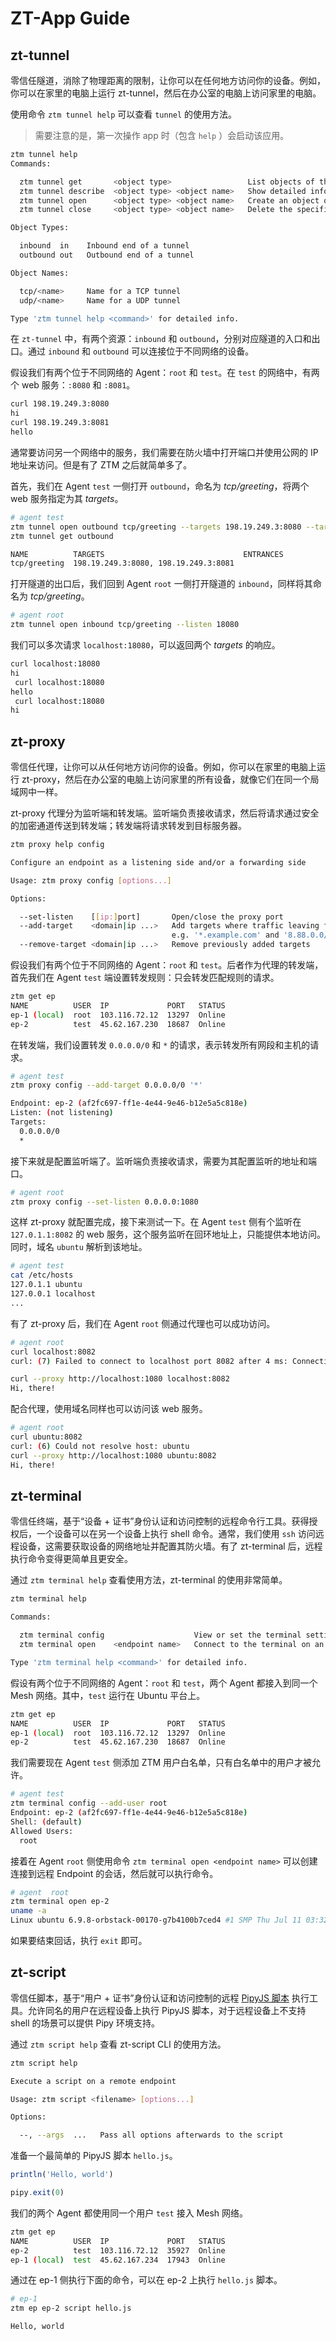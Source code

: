 # ZT-App Guide

## zt-tunnel

零信任隧道，消除了物理距离的限制，让你可以在任何地方访问你的设备。例如，你可以在家里的电脑上运行 zt-tunnel，然后在办公室的电脑上访问家里的电脑。

使用命令 `ztm tunnel help` 可以查看 `tunnel` 的使用方法。

> 需要注意的是，第一次操作 app 时（包含 `help` ）会启动该应用。

```sh
ztm tunnel help
Commands:

  ztm tunnel get       <object type>                 List objects of the specified type
  ztm tunnel describe  <object type> <object name>   Show detailed info of the specified object
  ztm tunnel open      <object type> <object name>   Create an object of the specified type
  ztm tunnel close     <object type> <object name>   Delete the specified object

Object Types:

  inbound  in    Inbound end of a tunnel
  outbound out   Outbound end of a tunnel

Object Names:

  tcp/<name>     Name for a TCP tunnel
  udp/<name>     Name for a UDP tunnel

Type 'ztm tunnel help <command>' for detailed info.
```

在 `zt-tunnel` 中，有两个资源：`inbound` 和 `outbound`，分别对应隧道的入口和出口。通过 `inbound` 和 `outbound` 可以连接位于不同网络的设备。

假设我们有两个位于不同网络的 Agent：`root` 和 `test`。在 `test` 的网络中，有两个 web 服务：`:8080` 和 `:8081`。

```sh
curl 198.19.249.3:8080
hi
curl 198.19.249.3:8081
hello
```

通常要访问另一个网络中的服务，我们需要在防火墙中打开端口并使用公网的 IP 地址来访问。但是有了 ZTM 之后就简单多了。

首先，我们在 Agent `test` 一侧打开 `outbound`，命名为 *tcp/greeting*，将两个 web 服务指定为其 *targets*。

```sh
# agent test 
ztm tunnel open outbound tcp/greeting --targets 198.19.249.3:8080 --targets 198.19.249.3:8081
ztm tunnel get outbound

NAME          TARGETS                               ENTRANCES
tcp/greeting  198.19.249.3:8080, 198.19.249.3:8081
```

打开隧道的出口后，我们回到 Agent `root` 一侧打开隧道的 `inbound`，同样将其命名为 *tcp/greeting*。

```sh
# agent root 
ztm tunnel open inbound tcp/greeting --listen 18080
```

我们可以多次请求 `localhost:18080`，可以返回两个 *targets* 的响应。

```sh
curl localhost:18080
hi
 curl localhost:18080
hello
 curl localhost:18080
hi
```

## zt-proxy

零信任代理，让你可以从任何地方访问你的设备。例如，你可以在家里的电脑上运行 zt-proxy，然后在办公室的电脑上访问家里的所有设备，就像它们在同一个局域网中一样。

zt-proxy 代理分为监听端和转发端。监听端负责接收请求，然后将请求通过安全的加密通道传送到转发端；转发端将请求转发到目标服务器。

```sh
ztm proxy help config

Configure an endpoint as a listening side and/or a forwarding side

Usage: ztm proxy config [options...]

Options:

  --set-listen    [[ip:]port]       Open/close the proxy port
  --add-target    <domain|ip ...>   Add targets where traffic leaving from the endpoint can go
                                    e.g. '*.example.com' and '8.88.0.0/16'
  --remove-target <domain|ip ...>   Remove previously added targets
```

假设我们有两个位于不同网络的 Agent：`root` 和 `test`。后者作为代理的转发端，首先我们在 Agent `test` 端设置转发规则：只会转发匹配规则的请求。

```sh
ztm get ep
NAME          USER  IP             PORT   STATUS
ep-1 (local)  root  103.116.72.12  13297  Online
ep-2          test  45.62.167.230  18687  Online
```

在转发端，我们设置转发 `0.0.0.0/0` 和 `*` 的请求，表示转发所有网段和主机的请求。

```sh
# agent test
ztm proxy config --add-target 0.0.0.0/0 '*'

Endpoint: ep-2 (af2fc697-ff1e-4e44-9e46-b12e5a5c818e)
Listen: (not listening)
Targets:
  0.0.0.0/0
  *
```

接下来就是配置监听端了。监听端负责接收请求，需要为其配置监听的地址和端口。

```sh
# agent root
ztm proxy config --set-listen 0.0.0.0:1080
```

这样 zt-proxy 就配置完成，接下来测试一下。在 Agent `test` 侧有个监听在 `127.0.1.1:8082` 的 web 服务，这个服务监听在回环地址上，只能提供本地访问。同时，域名 `ubuntu` 解析到该地址。

```sh
# agent test
cat /etc/hosts
127.0.1.1 ubuntu
127.0.0.1 localhost
...
```

有了 zt-proxy 后，我们在 Agent `root` 侧通过代理也可以成功访问。

```sh
# agent root
curl localhost:8082
curl: (7) Failed to connect to localhost port 8082 after 4 ms: Connection refused

curl --proxy http://localhost:1080 localhost:8082
Hi, there!
```

配合代理，使用域名同样也可以访问该 web 服务。

```sh
# agent root
curl ubuntu:8082
curl: (6) Could not resolve host: ubuntu
curl --proxy http://localhost:1080 ubuntu:8082
Hi, there!
```

## zt-terminal

零信任终端，基于“设备 + 证书”身份认证和访问控制的远程命令行工具。获得授权后，一个设备可以在另一个设备上执行 shell 命令。通常，我们使用 `ssh` 访问远程设备，这需要获取设备的网络地址并配置其防火墙。有了 zt-terminal 后，远程执行命令变得更简单且更安全。

通过 `ztm terminal help` 查看使用方法，zt-terminal 的使用非常简单。

```sh
ztm terminal help

Commands:

  ztm terminal config                    View or set the terminal settings on an endpoint
  ztm terminal open    <endpoint name>   Connect to the terminal on an endpoint

Type 'ztm terminal help <command>' for detailed info.
```

假设有两个位于不同网络的 Agent：`root` 和 `test`，两个 Agent 都接入到同一个 Mesh 网络。其中，`test` 运行在 Ubuntu 平台上。

```sh
ztm get ep
NAME          USER  IP             PORT   STATUS
ep-1 (local)  root  103.116.72.12  13297  Online
ep-2          test  45.62.167.230  18687  Online
```

我们需要现在 Agent `test` 侧添加 ZTM 用户白名单，只有白名单中的用户才被允许。

```sh
# agent test
ztm terminal config --add-user root
Endpoint: ep-2 (af2fc697-ff1e-4e44-9e46-b12e5a5c818e)
Shell: (default)
Allowed Users:
  root
```

接着在 Agent `root` 侧使用命令 `ztm terminal open <endpoint name>` 可以创建连接到远程 Endpoint 的会话，然后就可以执行命令。

```sh
# agent  root
ztm terminal open ep-2
uname -a
Linux ubuntu 6.9.8-orbstack-00170-g7b4100b7ced4 #1 SMP Thu Jul 11 03:32:20 UTC 2024 x86_64 x86_64 x86_64 GNU/Linux
```

如果要结束回话，执行 `exit` 即可。

## zt-script

零信任脚本，基于“用户 + 证书”身份认证和访问控制的远程 [PipyJS 脚本](https://flomesh.io/pipy/docs/en/reference/pjs) 执行工具。允许同名的用户在远程设备上执行 PipyJS 脚本，对于远程设备上不支持 shell 的场景可以提供 Pipy 环境支持。

通过 `ztm script help` 查看 zt-script CLI 的使用方法。

```sh
ztm script help

Execute a script on a remote endpoint

Usage: ztm script <filename> [options...]

Options:

  --, --args  ...   Pass all options afterwards to the script
```

准备一个最简单的 PipyJS 脚本 `hello.js`。

```js
println('Hello, world')

pipy.exit(0)
```

我们的两个 Agent 都使用同一个用户 `test` 接入 Mesh 网络。

```sh
ztm get ep
NAME          USER  IP             PORT   STATUS
ep-2          test  103.116.72.12  35927  Online
ep-1 (local)  test  45.62.167.234  17943  Online
```

通过在 ep-1 侧执行下面的命令，可以在 ep-2 上执行 `hello.js` 脚本。

```sh
# ep-1
ztm ep ep-2 script hello.js

Hello, world
```
